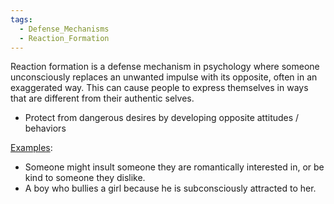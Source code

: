```yaml
---
tags:
  - Defense_Mechanisms
  - Reaction_Formation
---
```

Reaction formation is a defense mechanism in psychology where someone unconsciously replaces an unwanted impulse with its opposite, often in an exaggerated way. This can cause people to express themselves in ways that are different from their authentic selves.
- Protect from dangerous desires by developing opposite attitudes / behaviors

<u>Examples</u>:
- Someone might insult someone they are romantically interested in, or be kind to someone they dislike. 
- A boy who bullies a girl because he is subconsciously attracted to her.